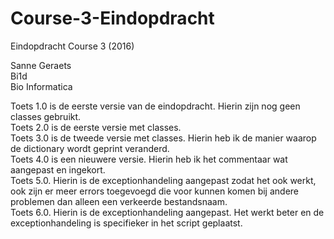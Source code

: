 # Course-3-Eindopdracht
Eindopdracht Course 3 (2016)

Sanne Geraets <br />
Bi1d <br />
Bio Informatica <br />

Toets 1.0 is de eerste versie van de eindopdracht. Hierin zijn nog geen classes gebruikt. <br />
Toets 2.0 is de eerste versie met classes.<br />
Toets 3.0 is de tweede versie met classes. Hierin heb ik de manier waarop de dictionary wordt geprint veranderd.<br />
Toets 4.0 is een nieuwere versie. Hierin heb ik het commentaar wat aangepast en ingekort.<br />
Toets 5.0. Hierin is de exceptionhandeling aangepast zodat het ook werkt, ook zijn er meer errors toegevoegd die voor kunnen komen bij andere problemen dan alleen een verkeerde bestandsnaam. <br />
Toets 6.0. Hierin is de exceptionhandeling aangepast. Het werkt beter en de exceptionhandeling is specifieker in het script geplaatst. <br />
